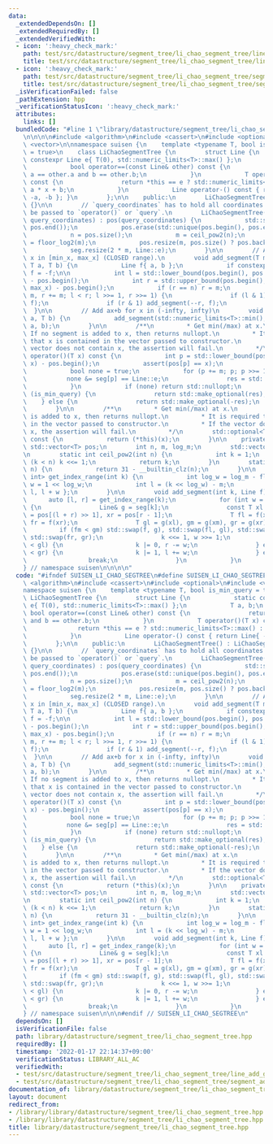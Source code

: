 ```yaml
---
data:
  _extendedDependsOn: []
  _extendedRequiredBy: []
  _extendedVerifiedWith:
  - icon: ':heavy_check_mark:'
    path: test/src/datastructure/segment_tree/li_chao_segment_tree/line_add_get_min.test.cpp
    title: test/src/datastructure/segment_tree/li_chao_segment_tree/line_add_get_min.test.cpp
  - icon: ':heavy_check_mark:'
    path: test/src/datastructure/segment_tree/li_chao_segment_tree/segment_add_get_min.test.cpp
    title: test/src/datastructure/segment_tree/li_chao_segment_tree/segment_add_get_min.test.cpp
  _isVerificationFailed: false
  _pathExtension: hpp
  _verificationStatusIcon: ':heavy_check_mark:'
  attributes:
    links: []
  bundledCode: "#line 1 \"library/datastructure/segment_tree/li_chao_segment_tree.hpp\"\
    \n\n\n\n#include <algorithm>\n#include <cassert>\n#include <optional>\n#include\
    \ <vector>\n\nnamespace suisen {\n    template <typename T, bool is_min_query\
    \ = true>\n    class LiChaoSegmentTree {\n        struct Line {\n            static\
    \ constexpr Line e{ T(0), std::numeric_limits<T>::max() };\n            T a, b;\n\
    \            bool operator==(const Line& other) const {\n                return\
    \ a == other.a and b == other.b;\n            }\n            T operator()(T x)\
    \ const {\n                return *this == e ? std::numeric_limits<T>::max() :\
    \ a * x + b;\n            }\n            Line operator-() const { return Line{\
    \ -a, -b }; }\n        };\n\n    public:\n        LiChaoSegmentTree() : LiChaoSegmentTree(std::vector<T>{})\
    \ {}\n\n        // `query_coordinates` has to hold all coordinates x that will\
    \ be passed to `operator()` or `query`.\n        LiChaoSegmentTree(const std::vector<T>&\
    \ query_coordinates) : pos(query_coordinates) {\n            std::sort(pos.begin(),\
    \ pos.end());\n            pos.erase(std::unique(pos.begin(), pos.end()), pos.end());\n\
    \            n = pos.size();\n            m = ceil_pow2(n);\n            log_m\
    \ = floor_log2(m);\n            pos.resize(m, pos.size() ? pos.back() : T(0));\n\
    \            seg.resize(2 * m, Line::e);\n        }\n\n        // Add ax+b for\
    \ x in [min_x, max_x] (CLOSED range).\n        void add_segment(T min_x, T max_x,\
    \ T a, T b) {\n            Line f{ a, b };\n            if constexpr (not is_min_query)\
    \ f = -f;\n\n            int l = std::lower_bound(pos.begin(), pos.end(), min_x)\
    \ - pos.begin();\n            int r = std::upper_bound(pos.begin(), pos.end(),\
    \ max_x) - pos.begin();\n            if (r == n) r = m;\n            for (l +=\
    \ m, r += m; l < r; l >>= 1, r >>= 1) {\n                if (l & 1) add_segment(l++,\
    \ f);\n                if (r & 1) add_segment(--r, f);\n            }\n      \
    \  }\n\n        // Add ax+b for x in (-infty, infty)\n        void add_line(T\
    \ a, T b) {\n            add_segment(std::numeric_limits<T>::min(), std::numeric_limits<T>::max(),\
    \ a, b);\n        }\n\n        /**\n         * Get min(/max) at x.\n         *\
    \ If no segment is added to x, then returns nullopt.\n         * It is required\
    \ that x is contained in the vector passed to constructor.\n         * If the\
    \ vector does not contain x, the assertion will fail.\n         */\n        std::optional<T>\
    \ operator()(T x) const {\n            int p = std::lower_bound(pos.begin(), pos.end(),\
    \ x) - pos.begin();\n            assert(pos[p] == x);\n            T res = std::numeric_limits<T>::max();\n\
    \            bool none = true;\n            for (p += m; p; p >>= 1) {\n     \
    \           none &= seg[p] == Line::e;\n                res = std::min(res, seg[p](x));\n\
    \            }\n            if (none) return std::nullopt;\n            if constexpr\
    \ (is_min_query) {\n                return std::make_optional(res);\n        \
    \    } else {\n                return std::make_optional(-res);\n            }\n\
    \        }\n\n        /**\n         * Get min(/max) at x.\n         * If no segment\
    \ is added to x, then returns nullopt.\n         * It is required that x is contained\
    \ in the vector passed to constructor.\n         * If the vector does not contain\
    \ x, the assertion will fail.\n         */\n        std::optional<T> query(T x)\
    \ const {\n            return (*this)(x);\n        }\n\n    private:\n       \
    \ std::vector<T> pos;\n        int n, m, log_m;\n        std::vector<Line> seg;\n\
    \n        static int ceil_pow2(int n) {\n            int k = 1;\n            while\
    \ (k < n) k <<= 1;\n            return k;\n        }\n        static int floor_log2(int\
    \ n) {\n            return 31 - __builtin_clz(n);\n        }\n\n        std::pair<int,\
    \ int> get_index_range(int k) {\n            int log_w = log_m - floor_log2(k),\
    \ w = 1 << log_w;\n            int l = (k << log_w) - m;\n            return {\
    \ l, l + w };\n        }\n\n        void add_segment(int k, Line f) {\n      \
    \      auto [l, r] = get_index_range(k);\n            for (int w = r - l; w;)\
    \ {\n                Line& g = seg[k];\n                const T xl = pos[l], xm\
    \ = pos[(l + r) >> 1], xr = pos[r - 1];\n                T fl = f(xl), fm = f(xm),\
    \ fr = f(xr);\n                T gl = g(xl), gm = g(xm), gr = g(xr);\n       \
    \         if (fm < gm) std::swap(f, g), std::swap(fl, gl), std::swap(fm, gm),\
    \ std::swap(fr, gr);\n                k <<= 1, w >>= 1;\n                if (fl\
    \ < gl) {\n                    k |= 0, r -= w;\n                } else if (fr\
    \ < gr) {\n                    k |= 1, l += w;\n                } else {\n   \
    \                 break;\n                }\n            }\n        }\n    };\n\
    } // namespace suisen\n\n\n\n"
  code: "#ifndef SUISEN_LI_CHAO_SEGTREE\n#define SUISEN_LI_CHAO_SEGTREE\n\n#include\
    \ <algorithm>\n#include <cassert>\n#include <optional>\n#include <vector>\n\n\
    namespace suisen {\n    template <typename T, bool is_min_query = true>\n    class\
    \ LiChaoSegmentTree {\n        struct Line {\n            static constexpr Line\
    \ e{ T(0), std::numeric_limits<T>::max() };\n            T a, b;\n           \
    \ bool operator==(const Line& other) const {\n                return a == other.a\
    \ and b == other.b;\n            }\n            T operator()(T x) const {\n  \
    \              return *this == e ? std::numeric_limits<T>::max() : a * x + b;\n\
    \            }\n            Line operator-() const { return Line{ -a, -b }; }\n\
    \        };\n\n    public:\n        LiChaoSegmentTree() : LiChaoSegmentTree(std::vector<T>{})\
    \ {}\n\n        // `query_coordinates` has to hold all coordinates x that will\
    \ be passed to `operator()` or `query`.\n        LiChaoSegmentTree(const std::vector<T>&\
    \ query_coordinates) : pos(query_coordinates) {\n            std::sort(pos.begin(),\
    \ pos.end());\n            pos.erase(std::unique(pos.begin(), pos.end()), pos.end());\n\
    \            n = pos.size();\n            m = ceil_pow2(n);\n            log_m\
    \ = floor_log2(m);\n            pos.resize(m, pos.size() ? pos.back() : T(0));\n\
    \            seg.resize(2 * m, Line::e);\n        }\n\n        // Add ax+b for\
    \ x in [min_x, max_x] (CLOSED range).\n        void add_segment(T min_x, T max_x,\
    \ T a, T b) {\n            Line f{ a, b };\n            if constexpr (not is_min_query)\
    \ f = -f;\n\n            int l = std::lower_bound(pos.begin(), pos.end(), min_x)\
    \ - pos.begin();\n            int r = std::upper_bound(pos.begin(), pos.end(),\
    \ max_x) - pos.begin();\n            if (r == n) r = m;\n            for (l +=\
    \ m, r += m; l < r; l >>= 1, r >>= 1) {\n                if (l & 1) add_segment(l++,\
    \ f);\n                if (r & 1) add_segment(--r, f);\n            }\n      \
    \  }\n\n        // Add ax+b for x in (-infty, infty)\n        void add_line(T\
    \ a, T b) {\n            add_segment(std::numeric_limits<T>::min(), std::numeric_limits<T>::max(),\
    \ a, b);\n        }\n\n        /**\n         * Get min(/max) at x.\n         *\
    \ If no segment is added to x, then returns nullopt.\n         * It is required\
    \ that x is contained in the vector passed to constructor.\n         * If the\
    \ vector does not contain x, the assertion will fail.\n         */\n        std::optional<T>\
    \ operator()(T x) const {\n            int p = std::lower_bound(pos.begin(), pos.end(),\
    \ x) - pos.begin();\n            assert(pos[p] == x);\n            T res = std::numeric_limits<T>::max();\n\
    \            bool none = true;\n            for (p += m; p; p >>= 1) {\n     \
    \           none &= seg[p] == Line::e;\n                res = std::min(res, seg[p](x));\n\
    \            }\n            if (none) return std::nullopt;\n            if constexpr\
    \ (is_min_query) {\n                return std::make_optional(res);\n        \
    \    } else {\n                return std::make_optional(-res);\n            }\n\
    \        }\n\n        /**\n         * Get min(/max) at x.\n         * If no segment\
    \ is added to x, then returns nullopt.\n         * It is required that x is contained\
    \ in the vector passed to constructor.\n         * If the vector does not contain\
    \ x, the assertion will fail.\n         */\n        std::optional<T> query(T x)\
    \ const {\n            return (*this)(x);\n        }\n\n    private:\n       \
    \ std::vector<T> pos;\n        int n, m, log_m;\n        std::vector<Line> seg;\n\
    \n        static int ceil_pow2(int n) {\n            int k = 1;\n            while\
    \ (k < n) k <<= 1;\n            return k;\n        }\n        static int floor_log2(int\
    \ n) {\n            return 31 - __builtin_clz(n);\n        }\n\n        std::pair<int,\
    \ int> get_index_range(int k) {\n            int log_w = log_m - floor_log2(k),\
    \ w = 1 << log_w;\n            int l = (k << log_w) - m;\n            return {\
    \ l, l + w };\n        }\n\n        void add_segment(int k, Line f) {\n      \
    \      auto [l, r] = get_index_range(k);\n            for (int w = r - l; w;)\
    \ {\n                Line& g = seg[k];\n                const T xl = pos[l], xm\
    \ = pos[(l + r) >> 1], xr = pos[r - 1];\n                T fl = f(xl), fm = f(xm),\
    \ fr = f(xr);\n                T gl = g(xl), gm = g(xm), gr = g(xr);\n       \
    \         if (fm < gm) std::swap(f, g), std::swap(fl, gl), std::swap(fm, gm),\
    \ std::swap(fr, gr);\n                k <<= 1, w >>= 1;\n                if (fl\
    \ < gl) {\n                    k |= 0, r -= w;\n                } else if (fr\
    \ < gr) {\n                    k |= 1, l += w;\n                } else {\n   \
    \                 break;\n                }\n            }\n        }\n    };\n\
    } // namespace suisen\n\n\n#endif // SUISEN_LI_CHAO_SEGTREE\n"
  dependsOn: []
  isVerificationFile: false
  path: library/datastructure/segment_tree/li_chao_segment_tree.hpp
  requiredBy: []
  timestamp: '2022-01-17 22:14:37+09:00'
  verificationStatus: LIBRARY_ALL_AC
  verifiedWith:
  - test/src/datastructure/segment_tree/li_chao_segment_tree/line_add_get_min.test.cpp
  - test/src/datastructure/segment_tree/li_chao_segment_tree/segment_add_get_min.test.cpp
documentation_of: library/datastructure/segment_tree/li_chao_segment_tree.hpp
layout: document
redirect_from:
- /library/library/datastructure/segment_tree/li_chao_segment_tree.hpp
- /library/library/datastructure/segment_tree/li_chao_segment_tree.hpp.html
title: library/datastructure/segment_tree/li_chao_segment_tree.hpp
---
```


